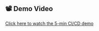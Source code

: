 ## 📽️ Demo Video

[Click here to watch the 5-min CI/CD demo](https://drive.google.com/file/d/1iIj6M-Ai8Gex5pzsVHaL0PXy3ZkPZHhG/view?usp=sharing)